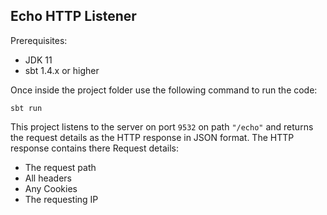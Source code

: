## Echo HTTP Listener

Prerequisites:
- JDK 11
- sbt 1.4.x or higher

Once inside the project folder use the following command to run the code:
```
sbt run
```

This project listens to the server on port `9532` on path `"/echo"` and returns the request details as the 
HTTP response in JSON format. The HTTP response contains there Request details:

- The request path
- All headers
- Any Cookies
- The requesting IP

